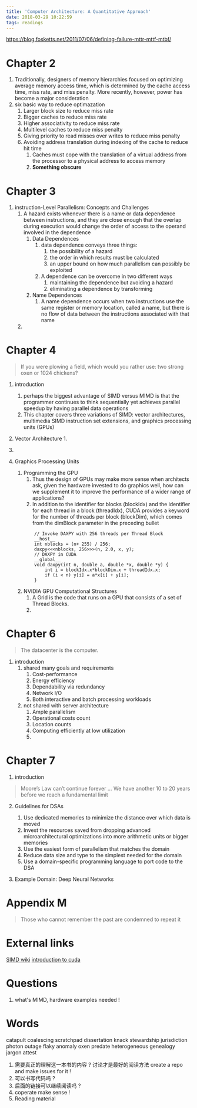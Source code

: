 ```yaml
---
title: 'Computer Architecture: A Quantitative Approach'
date: 2018-03-29 10:22:59
tags: readings
---
```


https://blog.fosketts.net/2011/07/06/defining-failure-mttr-mttf-mtbf/


# Chapter 2
1. Traditionally, designers of memory hierarchies focused on optimizing average memory access time, which is determined by the cache access time, miss rate, and miss penalty. More recently, however, power has become a major consideration 
2. six basic way to reduce optimazation
    1. Larger block size to reduce miss rate
    2. Bigger caches to reduce miss rate
    3. Higher associativity to reduce miss rate
    4. Multilevel caches to reduce miss penalty
    5. Giving priority to read misses over writes to reduce miss penalty
    6. Avoiding address translation during indexing of the cache to reduce hit time
        1. Caches must cope with the translation of a virtual address from the processor to a physical address to access memory
        2. **Something obscure**

# Chapter 3
1. instruction-Level Parallelism: Concepts and Challenges
    1. A hazard exists whenever there is a name or data dependence between instructions, and they are close enough that the overlap during execution would change the order of access to the operand involved in the dependence
        1. Data Dependences
            1. data dependence conveys three things:
                1. the possibility of a hazard
                2. the order in which results must be calculated
                3. an upper bound on how much parallelism can possibly be exploited
            2.  A dependence can be overcome in two different ways
                1. maintaining the dependence but avoiding a hazard
                2. eliminating a dependence by transforming
        2. Name Dependences
            1. A name dependence occurs when two instructions use the same register or memory location, called a name, but there is no flow of data between the instructions associated with that name
    2. 
# Chapter 4
> If you were plowing a field, which would you rather use: two strong oxen or 1024 chickens?

1. introduction
    1. perhaps the biggest advantage of SIMD versus MIMD is that the programmer continues to think sequentially yet achieves parallel speedup by having parallel data operations
    2. This chapter covers three variations of SIMD: vector architectures, multimedia SIMD instruction set extensions, and graphics processing units (GPUs)

2. Vector Architecture
    1. 

3. 

4. Graphics Processing Units
    1. Programming the GPU
        1. Thus the design of GPUs may make more sense when architects ask, given the hardware invested to do graphics well, how can we supplement it to improve the performance of a wider range of applications?
        2. In addition to the identifier for blocks (blockIdx) and the identifier for each thread in a block (threadIdx), CUDA provides a keyword for the number of threads per block (blockDim), which comes from the dimBlock parameter in the preceding bullet 
        ```
            // Invoke DAXPY with 256 threads per Thread Block
            __host__
            int nblocks = (n+ 255) / 256;
            daxpy<<<nblocks, 256>>>(n, 2.0, x, y);
            // DAXPY in CUDA
            __global__
            void daxpy(int n, double a, double *x, double *y) {
                int i = blockIdx.x*blockDim.x + threadIdx.x; 
                if (i < n) y[i] = a*x[i] + y[i];
            }
        ```
    2. NVIDIA GPU Computational Structures
        1. A Grid is the code that runs on a GPU that consists of a set of Thread Blocks.
        2. 
    
# Chapter 6
> The datacenter is the computer.

1. introduction
    1.  shared many goals and requirements
        1. Cost-performance
        2. Energy efficiency
        3. Dependability via redundancy
        4. Network I/O
        5. Both interactive and batch processing workloads
    2. not shared with server architecture
        1. Ample parallelism
        2. Operational costs count
        3. Location counts
        4. Computing efficiently at low utilization
        5. 

# Chapter 7
1. introduction
> Moore’s Law can’t continue forever … We have another 10 to 20 years before we reach a fundamental limit

2. Guidelines for DSAs
    1. Use dedicated memories to minimize the distance over which data is moved
    2. Invest the resources saved from dropping advanced microarchitectural optimizations into more arithmetic units or bigger memories   
    3. Use the easiest form of parallelism that matches the domain
    4. Reduce data size and type to the simplest needed for the domain
    5. Use a domain-specific programming language to port code to the DSA

3. Example Domain: Deep Neural Networks


# Appendix M
> Those who cannot remember the past are condemned to repeat it

# External links
[SIMD wiki](https://www.wikiwand.com/en/SIMD)
[introduction to cuda](https://devblogs.nvidia.com/even-easier-introduction-cuda/)

# Questions
1. what's MIMD, hardware examples needed !

# Words
catapult
coalescing
scratchpad
dissertation
knack
stewardship
jurisdiction
photon
outage
flaky
anomaly
oxen
predate
heterogeneous
genealogy
jargon
attest


1. 需要真正的理解这一本书的内容 ?
讨论才是最好的阅读方法
create a repo and make issues for it !
2. 可以书写代码吗 ?
3. 后面的链接可以继续阅读吗 ?
4. coperate make sense !
5. Reading material
